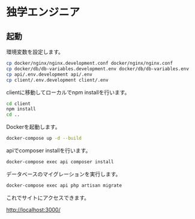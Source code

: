 # 独学エンジニア

## 起動

環境変数を設定します。

```bash
cp docker/nginx/nginx.development.conf docker/nginx/nginx.conf
cp docker/db/db-variables.development.env docker/db/db-variables.env
cp api/.env.development api/.env
cp client/.env.development client/.env
```

clientに移動してローカルでnpm installを行います。

```bash
cd client
npm install
cd ..
```

Dockerを起動します。

```bash
docker-compose up -d --build
```

apiでcomposer installを行います。

```bash
docker-compose exec api composer install
```

データベースのマイグレーションを実行します。

```bash
docker-compose exec api php artisan migrate
```

これでサイトにアクセスできます。

[http://localhost:3000/](http://localhost:3000/)
